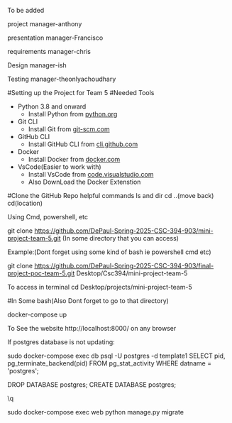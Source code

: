 To be added

project manager-anthony

presentation manager-Francisco

requirements manager-chris

Design manager-ish

Testing manager-theonlyachoudhary

#Setting up the Project for Team 5
#Needed Tools 
- Python 3.8 and onward 
    - Install Python from [python.org](https://www.python.org/downloads/)
- Git CLI
    - Install Git from [git-scm.com](https://git-scm.com/downloads)
- GitHub CLI
    - Install GitHub CLI from [cli.github.com](https://cli.github.com/)
- Docker
    - Install Docker from [docker.com](https://www.docker.com/get-started)
- VsCode(Easier to work with)
    - Install VsCode from [code.visualstudio.com](https://code.visualstudio.com/)
    - Also DownLoad the Docker Extenstion

#Clone the GitHub Repo
helpful commands ls and dir cd ..(move back) cd(location)

Using Cmd, powershell, etc

git clone https://github.com/DePaul-Spring-2025-CSC-394-903/mini-project-team-5.git (In some directory that you can access)

Example:(Dont forget using some kind of bash ie powershell cmd etc)

git clone https://github.com/DePaul-Spring-2025-CSC-394-903/final-project-poc-team-5.git Desktop/Csc394/mini-project-team-5

To access in terminal cd Desktop/projects/mini-project-team-5

#In Some bash(Also Dont forget to go to that directory)

docker-compose up

To See the website http://localhost:8000/ on any browser 


If postgres database is not updating:

sudo docker-compose exec db psql -U postgres -d template1
SELECT pid, pg_terminate_backend(pid)
FROM pg_stat_activity
WHERE datname = 'postgres';

DROP DATABASE postgres;
CREATE DATABASE postgres;

\q

sudo docker-compose exec web python manage.py migrate
